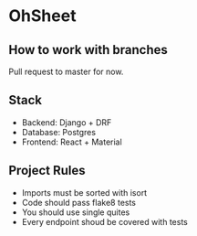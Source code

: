 # OhSheet

## How to work with branches
Pull request to master for now.

## Stack

- Backend: Django + DRF
- Database: Postgres
- Frontend: React + Material

## Project Rules

- Imports must be sorted with isort
- Code should pass flake8 tests
- You should use single quites
- Every endpoint shoud be covered with tests
